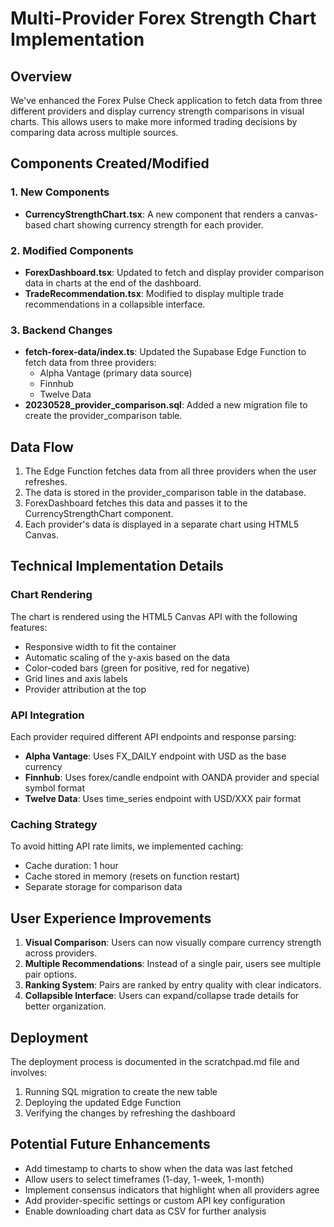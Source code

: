 # Multi-Provider Forex Strength Chart Implementation

## Overview
We've enhanced the Forex Pulse Check application to fetch data from three different providers and display currency strength comparisons in visual charts. This allows users to make more informed trading decisions by comparing data across multiple sources.

## Components Created/Modified

### 1. New Components
- **CurrencyStrengthChart.tsx**: A new component that renders a canvas-based chart showing currency strength for each provider.

### 2. Modified Components
- **ForexDashboard.tsx**: Updated to fetch and display provider comparison data in charts at the end of the dashboard.
- **TradeRecommendation.tsx**: Modified to display multiple trade recommendations in a collapsible interface.

### 3. Backend Changes
- **fetch-forex-data/index.ts**: Updated the Supabase Edge Function to fetch data from three providers:
  - Alpha Vantage (primary data source)
  - Finnhub
  - Twelve Data
- **20230528_provider_comparison.sql**: Added a new migration file to create the provider_comparison table.

## Data Flow
1. The Edge Function fetches data from all three providers when the user refreshes.
2. The data is stored in the provider_comparison table in the database.
3. ForexDashboard fetches this data and passes it to the CurrencyStrengthChart component.
4. Each provider's data is displayed in a separate chart using HTML5 Canvas.

## Technical Implementation Details

### Chart Rendering
The chart is rendered using the HTML5 Canvas API with the following features:
- Responsive width to fit the container
- Automatic scaling of the y-axis based on the data
- Color-coded bars (green for positive, red for negative)
- Grid lines and axis labels
- Provider attribution at the top

### API Integration
Each provider required different API endpoints and response parsing:
- **Alpha Vantage**: Uses FX_DAILY endpoint with USD as the base currency
- **Finnhub**: Uses forex/candle endpoint with OANDA provider and special symbol format
- **Twelve Data**: Uses time_series endpoint with USD/XXX pair format

### Caching Strategy
To avoid hitting API rate limits, we implemented caching:
- Cache duration: 1 hour
- Cache stored in memory (resets on function restart)
- Separate storage for comparison data

## User Experience Improvements
1. **Visual Comparison**: Users can now visually compare currency strength across providers.
2. **Multiple Recommendations**: Instead of a single pair, users see multiple pair options.
3. **Ranking System**: Pairs are ranked by entry quality with clear indicators.
4. **Collapsible Interface**: Users can expand/collapse trade details for better organization.

## Deployment
The deployment process is documented in the scratchpad.md file and involves:
1. Running SQL migration to create the new table
2. Deploying the updated Edge Function
3. Verifying the changes by refreshing the dashboard

## Potential Future Enhancements
- Add timestamp to charts to show when the data was last fetched
- Allow users to select timeframes (1-day, 1-week, 1-month)
- Implement consensus indicators that highlight when all providers agree
- Add provider-specific settings or custom API key configuration
- Enable downloading chart data as CSV for further analysis 